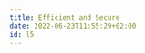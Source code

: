```yaml
---
title: Efficient and Secure
date: 2022-06-23T11:55:29+02:00
id: l5
---
```


[^Todo]: Build time on Netlify (free plan) for this site:
110 pages, 120 images &approx; 40sec. [Hugo &lt; 1sec!]
{.p-small .no-hyphens}